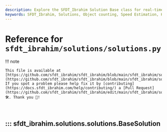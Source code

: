 ```yaml
---
description: Explore the SFDT_Ibrahim Solution Base class for real-time object counting,virtual gym, heatmaps, speed estimation using SFDT_Ibrahim YOLO. Learn to implement SFDT_Ibrahim solutions effectively.
keywords: SFDT_Ibrahim, Solutions, Object counting, Speed Estimation, Heatmaps, Queue Management, AI Gym, YOLO, pose detection, gym step counting, real-time pose estimation, Python
---
```


# Reference for `sfdt_ibrahim/solutions/solutions.py`

!!! note

    This file is available at [https://github.com/sfdt_ibrahim/sfdt_ibrahim/blob/main/sfdt_ibrahim/solutions/solutions.py](https://github.com/sfdt_ibrahim/sfdt_ibrahim/blob/main/sfdt_ibrahim/solutions/solutions.py). If you spot a problem please help fix it by [contributing](https://docs.sfdt_ibrahim.com/help/contributing/) a [Pull Request](https://github.com/sfdt_ibrahim/sfdt_ibrahim/edit/main/sfdt_ibrahim/solutions/solutions.py) 🛠️. Thank you 🙏!

<br>

## ::: sfdt_ibrahim.solutions.solutions.BaseSolution

<br><br>
